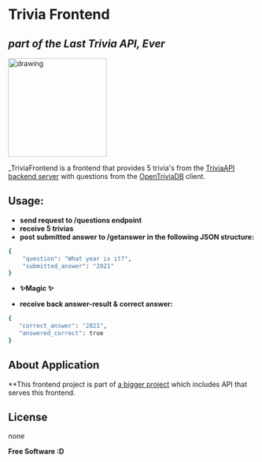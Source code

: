 # Trivia Frontend
## _part of the Last Trivia API, Ever_

<img src="https://opentdb.com/images/logo.png" alt="drawing" width="200"/>


_TriviaFrontend is a frontend that provides 5 trivia's from the [TriviaAPI backend server](https://github.com/1eam/Trivia_API) with questions from the [OpenTriviaDB](https://opentdb.com/) client.

## Usage:

- **send request to /questions endpoint**
- **receive 5 trivias**
- **post submitted answer to /getanswer in the following JSON structure:**
```sh
{
    "question": "What year is it?",
    "submitted_answer": "2021"
}
```
- **✨Magic ✨**

- **receive back answer-result & correct answer:**
 ```sh
{
    "correct_answer": "2021",
    "answered_correct": true
}
```


## About Application

**This frontend project is part of [a bigger project](https://github.com/1eam/Trivia_API) which includes API that serves this frontend.

## License

none

**Free Software :D**